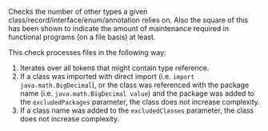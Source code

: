 Checks the number of other types a given
class/record/interface/enum/annotation relies on. Also the square of
this has been shown to indicate the amount of maintenance required in
functional programs (on a file basis) at least.

This check processes files in the following way:

1.  Iterates over all tokens that might contain type reference.
2.  If a class was imported with direct import (i.e. `import
    java.math.BigDecimal`), or the class was referenced with the package
    name (i.e. `java.math.BigDecimal value`) and the package was added
    to the `excludedPackages` parameter, the class does not increase
    complexity.
3.  If a class name was added to the `excludedClasses` parameter, the
    class does not increase complexity.
